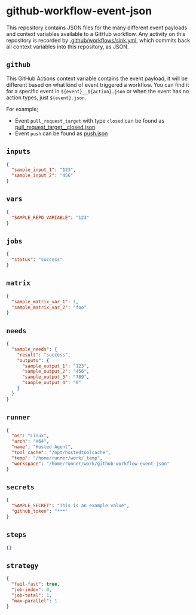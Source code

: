 # github-workflow-event-json

This repository contains JSON files for the many different event payloads and context variables available to a GitHub workflow.
Any activity on this repository is recorded by [.github/workflows/sink.yml](.github/workflows/sink.yml), which commits back all context variables into this repository, as JSON.

## `github`

This GitHub Actions context variable contains the event payload, it will be different based on what kind of event triggered a workflow.
You can find it for a specific event in `${event}__${action}.json` or when the event has no action types, just `${event}.json`.

For example;

- Event `pull_request_target` with type `closed` can be found as [pull_request_target__closed.json](./pull_request_target__closed.json)
- Event `push` can be found as [push.json](./push.json)

## `inputs`

```json
{
  "sample_input_1": "123",
  "sample_input_2": "456"
}

```

## `vars`

```json
{
  "SAMPLE_REPO_VARIABLE": "123"
}

```

## `jobs`

```json
{
  "status": "success"
}

```

## `matrix`

```json
{
  "sample_matrix_var_1": 1,
  "sample_matrix_var_2": "foo"
}

```

## `needs`

```json
{
  "sample_needs": {
    "result": "success",
    "outputs": {
      "sample_output_1": "123",
      "sample_output_2": "456",
      "sample_output_3": "789",
      "sample_output_4": "0"
    }
  }
}

```

## `runner`

```json
{
  "os": "Linux",
  "arch": "X64",
  "name": "Hosted Agent",
  "tool_cache": "/opt/hostedtoolcache",
  "temp": "/home/runner/work/_temp",
  "workspace": "/home/runner/work/github-workflow-event-json"
}

```

## `secrets`

```json
{
  "SAMPLE_SECRET": "This is an example value",
  "github_token": "***"
}

```

## `steps`

```json
{}

```

## `strategy`

```json
{
  "fail-fast": true,
  "job-index": 0,
  "job-total": 1,
  "max-parallel": 1
}

```
